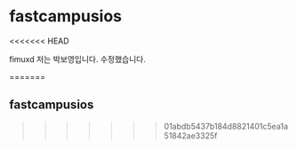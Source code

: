 # fastcampusios
<<<<<<< HEAD

fimuxd 
저는 박보영입니다. 수정했습니다.

=======
## fastcampusios
>>>>>>> 01abdb5437b184d8821401c5ea1a51842ae3325f
